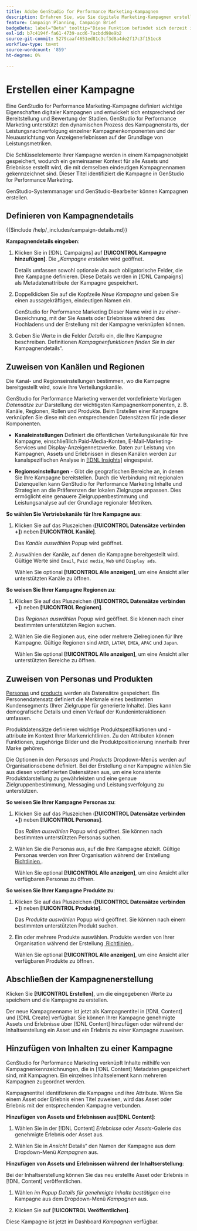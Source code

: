 ```yaml
---
title: Adobe GenStudio for Performance Marketing-Kampagnen
description: Erfahren Sie, wie Sie digitale Marketing-Kampagnen erstellen und verwalten, die Assets und Erlebnisse mit generativer KI nutzen.
feature: Campaign Planning, Campaign Brief
badgeBeta: label="Beta" tooltip="Diese Funktion befindet sich derzeit in Beta, sodass einige Funktionen möglicherweise eingeschränkt sind oder geändert werden können."
exl-id: b7c4194f-fa61-4739-acd6-7acbdd98e9b2
source-git-commit: 5279caaf4651ed81c3cf3d8a4de2f17c3f151ec8
workflow-type: tm+mt
source-wordcount: '859'
ht-degree: 0%

---
```


# Erstellen einer Kampagne

Eine GenStudio for Performance Marketing-Kampagne definiert wichtige Eigenschaften digitaler Kampagnen und entwickelt sich entsprechend der Bereitstellung und Bewertung der Stadien. GenStudio for Performance Marketing unterstützt den dynamischen Prozess des Kampagnenstarts, der Leistungsnachverfolgung einzelner Kampagnenkomponenten und der Neuausrichtung von Anzeigenerlebnissen auf der Grundlage von Leistungsmetriken.

Die Schlüsselelemente Ihrer Kampagne werden in einem Kampagnenobjekt gespeichert, wodurch ein gemeinsamer Kontext für alle Assets und Erlebnisse erstellt wird, die mit demselben eindeutigen Kampagnennamen gekennzeichnet sind. Dieser Titel identifiziert die Kampagne in GenStudio for Performance Marketing.

GenStudio-Systemmanager und GenStudio-Bearbeiter können Kampagnen erstellen.

## Definieren von Kampagnendetails

{{$include /help/_includes/campaign-details.md}}

**Kampagnendetails eingeben**:

1. Klicken Sie in [!DNL Campaigns] auf **[!UICONTROL Kampagne hinzufügen]**. Die _„Kampagne erstellen_ wird geöffnet.

   Details umfassen sowohl optionale als auch obligatorische Felder, die Ihre Kampagne definieren. Diese Details werden in [!DNL Campaigns] als Metadatenattribute der Kampagne gespeichert.

1. Doppelklicken Sie auf die Kopfzeile _Neue Kampagne_ und geben Sie einen aussagekräftigen, eindeutigen Namen ein.

   GenStudio for Performance Marketing Dieser Name wird in _zu einer_-Bezeichnung, mit der Sie Assets oder Erlebnisse während des Hochladens und der Erstellung mit der Kampagne verknüpfen können.

1. Geben Sie Werte in die Felder _Details_ ein, die Ihre Kampagne beschreiben. Definitionen _Kampagnenfunktionen finden Sie in der_ Kampagnendetails“.

## Zuweisen von Kanälen und Regionen

Die Kanal- und Regionseinstellungen bestimmen, wo die Kampagne bereitgestellt wird, sowie ihre Verteilungskanäle.

GenStudio for Performance Marketing verwendet vordefinierte Vorlagen _Datensätze_ zur Darstellung der wichtigsten Kampagnenkomponenten, z. B. Kanäle, Regionen, Rollen und Produkte. Beim Erstellen einer Kampagne verknüpfen Sie diese mit den entsprechenden Datensätzen für jede dieser Komponenten.

* **Kanaleinstellungen** Definiert die öffentlichen Verteilungskanäle für Ihre Kampagne, einschließlich Paid-Media-Konten, E-Mail-Marketing-Services und Display-Anzeigennetzwerke. Daten zur Leistung von Kampagnen, Assets und Erlebnissen in diesen Kanälen werden zur kanalspezifischen Analyse in [[!DNL Insights]](/help/user-guide/insights/overview.md) eingespeist.

* **Regionseinstellungen** - Gibt die geografischen Bereiche an, in denen Sie Ihre Kampagne bereitstellen. Durch die Verbindung mit regionalen Datenquellen kann GenStudio for Performance Marketing Inhalte und Strategien an die Präferenzen der lokalen Zielgruppe anpassen. Dies ermöglicht eine genauere Zielgruppenbestimmung und Leistungsanalyse auf der Grundlage regionaler Metriken.

**So wählen Sie Vertriebskanäle für Ihre Kampagne aus**:

1. Klicken Sie auf das Pluszeichen (**[!UICONTROL Datensätze verbinden +]**) neben **[!UICONTROL Kanäle]**.

   Das _Kanäle auswählen_ Popup wird geöffnet.

1. Auswählen der Kanäle, auf denen die Kampagne bereitgestellt wird. Gültige Werte sind `Email`, `Paid media`, `Web` und `Display ads`.

   Wählen Sie optional **[!UICONTROL Alle anzeigen]**, um eine Ansicht aller unterstützten Kanäle zu öffnen.

**So weisen Sie Ihrer Kampagne Regionen zu**:

1. Klicken Sie auf das Pluszeichen (**[!UICONTROL Datensätze verbinden +]**) neben **[!UICONTROL Regionen]**.

   Das _Regionen auswählen_ Popup wird geöffnet. Sie können nach einer bestimmten unterstützten Region suchen.

1. Wählen Sie die Regionen aus, eine oder mehrere Zielregionen für Ihre Kampagne. Gültige Regionen sind `AMER`, `LATAM`, `EMEA`, `APAC` und `Japan`.

   Wählen Sie optional **[!UICONTROL Alle anzeigen]**, um eine Ansicht aller unterstützten Bereiche zu öffnen.

## Zuweisen von Personas und Produkten

[Personas](/help/user-guide/guidelines/personas.md) und [products](/help/user-guide/guidelines/products.md) werden als Datensätze gespeichert. Ein Personendatensatz definiert die Merkmale eines bestimmten Kundensegments (Ihrer Zielgruppe für generierte Inhalte). Dies kann demografische Details und einen Verlauf der Kundeninteraktionen umfassen.

Produktdatensätze definieren wichtige Produktspezifikationen und -attribute im Kontext Ihrer Markenrichtlinien. Zu den Attributen können Funktionen, zugehörige Bilder und die Produktpositionierung innerhalb Ihrer Marke gehören.

Die Optionen in den _Personas_ und _Products_ Dropdown-Menüs werden auf Organisationsebene definiert. Bei der Erstellung einer Kampagne wählen Sie aus diesen vordefinierten Datensätzen aus, um eine konsistente Produktdarstellung zu gewährleisten und eine genaue Zielgruppenbestimmung, Messaging und Leistungsverfolgung zu unterstützen.

**So weisen Sie Ihrer Kampagne Personas zu**:

1. Klicken Sie auf das Pluszeichen (**[!UICONTROL Datensätze verbinden +]**) neben **[!UICONTROL Personas]**.

   Das _Rollen auswählen_ Popup wird geöffnet. Sie können nach bestimmten unterstützten Personas suchen.

1. Wählen Sie die Personas aus, auf die Ihre Kampagne abzielt. Gültige Personas werden von Ihrer Organisation während der Erstellung [&#x200B; Richtlinien &#x200B;](/help/user-guide/guidelines/personas.md).

   Wählen Sie optional **[!UICONTROL Alle anzeigen]**, um eine Ansicht aller verfügbaren Personas zu öffnen.

**So weisen Sie Ihrer Kampagne Produkte zu**:

1. Klicken Sie auf das Pluszeichen (**[!UICONTROL Datensätze verbinden +]**) neben **[!UICONTROL Produkte]**.

   Das _Produkte auswählen_ Popup wird geöffnet. Sie können nach einem bestimmten unterstützten Produkt suchen.

1. Ein oder mehrere Produkte auswählen. Produkte werden von Ihrer Organisation während der Erstellung [&#x200B; Richtlinien &#x200B;](/help/user-guide/guidelines/products.md).

   Wählen Sie optional **[!UICONTROL Alle anzeigen]**, um eine Ansicht aller verfügbaren Produkte zu öffnen.

## Abschließen der Kampagnenerstellung

Klicken Sie **[!UICONTROL Erstellen]**, um die eingegebenen Werte zu speichern und die Kampagne zu erstellen.

Der neue Kampagnenname ist jetzt als Kampagnentitel in [!DNL Content] und [!DNL Create] verfügbar. Sie können Ihrer Kampagne genehmigte Assets und Erlebnisse über [!DNL Content] hinzufügen oder während der Inhaltserstellung ein Asset und ein Erlebnis zu einer Kampagne zuweisen.

## Hinzufügen von Inhalten zu einer Kampagne

GenStudio for Performance Marketing verknüpft Inhalte mithilfe von Kampagnenkennzeichnungen, die in [!DNL Content] Metadaten gespeichert sind, mit Kampagnen. Ein einzelnes Inhaltselement kann mehreren Kampagnen zugeordnet werden.

Kampagnentitel identifizieren die Kampagne und ihre Attribute. Wenn Sie einem Asset oder Erlebnis einen Titel zuweisen, wird das Asset oder Erlebnis mit der entsprechenden Kampagne verbunden.

**Hinzufügen von Assets und Erlebnissen aus[!DNL Content]**:

1. Wählen Sie in der [!DNL Content] _Erlebnisse_ oder _Assets_-Galerie das genehmigte Erlebnis oder Asset aus.

1. Wählen Sie in _Ansicht_ Details“ den Namen der Kampagne aus dem Dropdown-Menü _Kampagnen_ aus.

**Hinzufügen von Assets und Erlebnissen während der Inhaltserstellung**:

Bei der Inhaltserstellung können Sie das neu erstellte Asset oder Erlebnis in [!DNL Content] veröffentlichen.

1. Wählen _im Popup Details für genehmigte Inhalte bestätigen_ eine Kampagne aus dem Dropdown-Menü _Kampagnen_ aus.

1. Klicken Sie auf **[!UICONTROL Veröffentlichen]**.

Diese Kampagne ist jetzt im Dashboard _Kampagnen_ verfügbar.
